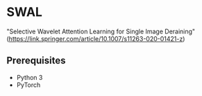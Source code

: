 # SWAL
"Selective Wavelet Attention Learning for Single Image Deraining"(https://link.springer.com/article/10.1007/s11263-020-01421-z)

## Prerequisites
* Python 3
* PyTorch

